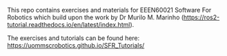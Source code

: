 This repo contains exercises and materials for EEEN60021 Software For Robotics which build upon the work by Dr Murilo M. Marinho (https://ros2-tutorial.readthedocs.io/en/latest/index.html).

The exercises and tutorials can be found here: https://uommscrobotics.github.io/SFR_Tutorials/
